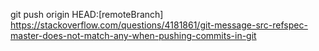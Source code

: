 git push origin HEAD:[remoteBranch]  
https://stackoverflow.com/questions/4181861/git-message-src-refspec-master-does-not-match-any-when-pushing-commits-in-git
